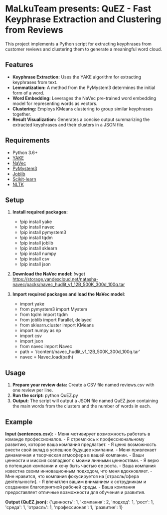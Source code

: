 # MaLkuTeam presents: QuEZ - Fast Keyphrase Extraction and Clustering from Reviews

This project implements a Python script for extracting keyphrases from customer reviews and clustering them to generate a meaningful word cloud. 

## Features

- **Keyphrase Extraction:** Uses the YAKE algorithm for extracting keyphrases from text.
- **Lemmatization:** A method from the PyMystem3 determines the initial form of a word.
- **Word Embedding:** Leverages the NaVec pre-trained word embedding model for representing words as vectors.
- **Clustering:** Employs KMeans clustering to group similar keyphrases together.
- **Result Visualization:** Generates a concise output summarizing the extracted keyphrases and their clusters in a JSON file.

## Requirements

- Python 3.6+
- [YAKE](https://pypi.org/project/yake/) 
- [NaVec](https://github.com/natasha/navec) 
- [PyMystem3](https://pypi.org/project/pymystem3/)
- [Joblib](https://pypi.org/project/joblib/)
- [Scikit-learn](https://pypi.org/project/scikit-learn/)
- [NLTK](https://pypi.org/project/nltk/)

## Setup

1. **Install required packages:**
   - !pip install yake
   - !pip install navec
   - !pip install pymystem3
   - !pip install tqdm
   - !pip install joblib
   - !pip install sklearn
   - !pip install numpy
   - !pip install csv
   - !pip install json
   
3. **Download the NaVec model:**
   !wget https://storage.yandexcloud.net/natasha-navec/packs/navec_hudlit_v1_12B_500K_300d_100q.tar
   
4. **Import required packages and load the NaVec model**:
   - import yake
   - from pymystem3 import Mystem
   - from tqdm import tqdm
   - from joblib import Parallel, delayed
   - from sklearn.cluster import KMeans
   - import numpy as np
   - import csv
   - import json
   - from navec import Navec
   - path = '/content/navec_hudlit_v1_12B_500K_300d_100q.tar'
   - navec = Navec.load(path)

## Usage

1. **Prepare your review data:** Create a CSV file named reviews.csv with one review per line.
2. **Run the script:**
   python QuEZ.py
3. **Output:** The script will output a JSON file named QuEZ.json containing the main words from the clusters and the number of words in each.

## Example

**Input (sentences.csv):**
    - Меня мотивирует возможность работать в команде профессионалов.
    - Я стремлюсь к профессиональному развитию, которое ваша компания предлагает.
    - Я ценю возможность внести свой вклад в успешное будущее компании.
    - Меня привлекает динамичная и творческая атмосфера в вашей компании.
    - Ваши ценности и миссия совпадают с моими личными ценностями.
    - Я верю в потенциал компании и хочу быть частью ее роста.
    - Ваша компания известна своим инновационным подходом, что меня вдохновляет.
    - Мне нравится, что компания фокусируется на [отрасль/сфера деятельности].
    - Я впечатлен вашим вниманием к сотрудникам и созданием благоприятной рабочей среды.
    - Ваша компания предоставляет отличные возможности для обучения и развития.

**Output (QuEZ.json):**
    {'ценность': 1, 
     'компания': 2, 
     'подход': 1, 
     'рост': 1, 
     'среда': 1, 
     'отрасль': 1, 
     'профессионал': 1, 
     'развитие': 1}
